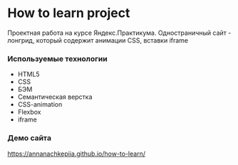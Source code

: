 # How to learn project
Проектная работа на курсе Яндекс.Практикума. Одностраничный сайт - лонгрид, который содержит анимации CSS, вставки iframe

### Используемые технологии
- HTML5
- CSS
- БЭМ
- Семантическая верстка
- CSS-animation
- Flexbox
- iframe

### Демо сайта
 https://annanachkepiia.github.io/how-to-learn/